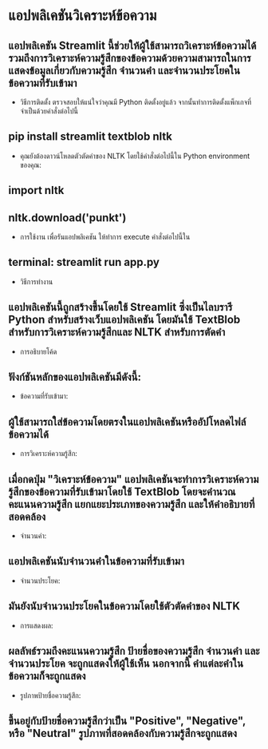 # แอปพลิเคชันวิเคราะห์ข้อความ

## แอปพลิเคชัน Streamlit นี้ช่วยให้ผู้ใช้สามารถวิเคราะห์ข้อความได้รวมถึงการวิเคราะห์ความรู้สึกของข้อความด้วยความสามารถในการแสดงข้อมูลเกี่ยวกับความรู้สึก จำนวนคำ และจำนวนประโยคในข้อความที่รับเข้ามา

* วิธีการติดตั้ง
ตรวจสอบให้แน่ใจว่าคุณมี Python ติดตั้งอยู่แล้ว จากนั้นทำการติดตั้งแพ็กเกจที่จำเป็นด้วยคำสั่งต่อไปนี้ 
## pip install streamlit textblob nltk

* คุณยังต้องดาวน์โหลดตัวตัดคำของ NLTK โดยใช้คำสั่งต่อไปนี้ใน Python environment ของคุณ:
## import nltk
## nltk.download('punkt')

* การใช้งาน
เพื่อรันแอปพลิเคชัน ให้ทำการ execute คำสั่งต่อไปนี้ใน 
## terminal: streamlit run app.py

* วิธีการทำงาน
## แอปพลิเคชันนี้ถูกสร้างขึ้นโดยใช้ Streamlit ซึ่งเป็นไลบรารี Python สำหรับสร้างเว็บแอปพลิเคชัน โดยมันใช้ TextBlob สำหรับการวิเคราะห์ความรู้สึกและ NLTK สำหรับการตัดคำ

* การอธิบายโค้ด
## ฟังก์ชันหลักของแอปพลิเคชันมีดังนี้:

* ข้อความที่รับเข้ามา: 
## ผู้ใช้สามารถใส่ข้อความโดยตรงในแอปพลิเคชันหรืออัปโหลดไฟล์ข้อความได้

* การวิเคราะห์ความรู้สึก: 
## เมื่อกดปุ่ม "วิเคราะห์ข้อความ" แอปพลิเคชันจะทำการวิเคราะห์ความรู้สึกของข้อความที่รับเข้ามาโดยใช้ TextBlob โดยจะคำนวณคะแนนความรู้สึก แยกแยะประเภทของความรู้สึก และให้คำอธิบายที่สอดคล้อง

* จำนวนคำ: 
## แอปพลิเคชันนับจำนวนคำในข้อความที่รับเข้ามา

* จำนวนประโยค: 
## มันยังนับจำนวนประโยคในข้อความโดยใช้ตัวตัดคำของ NLTK

* การแสดงผล: 
## ผลลัพธ์รวมถึงคะแนนความรู้สึก ป้ายชื่อของความรู้สึก จำนวนคำ และจำนวนประโยค จะถูกแสดงให้ผู้ใช้เห็น นอกจากนี้ คำแต่ละคำในข้อความก็จะถูกแสดง

* รูปภาพป้ายชื่อความรู้สึก: 
## ขึ้นอยู่กับป้ายชื่อความรู้สึกว่าเป็น "Positive", "Negative", หรือ "Neutral" รูปภาพที่สอดคล้องกับความรู้สึกจะถูกแสดง


